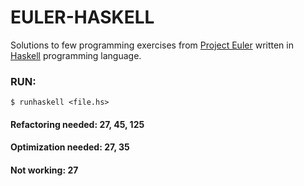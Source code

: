 
# EULER-HASKELL
Solutions to few programming exercises from [Project Euler](https://projecteuler.net/) written in [Haskell](https://www.haskell.org/) programming language.

### RUN:
`$ runhaskell <file.hs>`

#### Refactoring needed: 27, 45, 125
#### Optimization needed: 27, 35
#### Not working: 27
